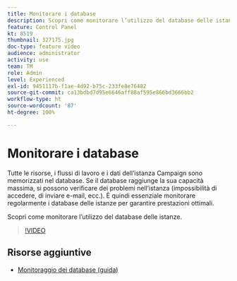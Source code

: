 ```yaml
---
title: Monitorare i database
description: Scopri come monitorare l’utilizzo del database delle istanze.
feature: Control Panel
kt: 8519
thumbnail: 327175.jpg
doc-type: feature video
audience: administrator
activity: use
team: TM
role: Admin
level: Experienced
exl-id: 9451117b-f1ae-4d92-b75c-233fe8e76482
source-git-commit: ca13bdbd7d95e6646aff88af595e866bd3666bb2
workflow-type: ht
source-wordcount: '87'
ht-degree: 100%

---
```


# Monitorare i database

Tutte le risorse, i flussi di lavoro e i dati dell’istanza Campaign sono memorizzati nel database. Se il database raggiunge la sua capacità massima, si possono verificare dei problemi nell’istanza (impossibilità di accedere, di inviare e-mail, ecc.). È quindi essenziale monitorare regolarmente i database delle istanze per garantire prestazioni ottimali.

Scopri come monitorare l’utilizzo del database delle istanze.

>[!VIDEO](https://video.tv.adobe.com/v/327175?quality=12)

## Risorse aggiuntive

* [Monitoraggio dei database (guida)](https://experienceleague.adobe.com/docs/control-panel/using/performance-monitoring/database-monitoring.html?lang=it#performance-monitoring)
